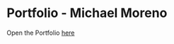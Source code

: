 # Portfolio - Michael Moreno
Open the Portfolio [here](https://mgmoreno22.github.io/BootstrapPortfolio/)